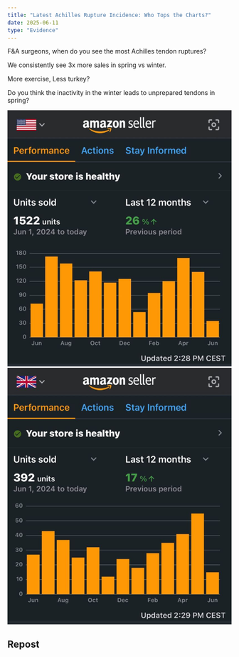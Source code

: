 ```yaml
---
title: "Latest Achilles Rupture Incidence: Who Tops the Charts?"
date: 2025-06-11
type: "Evidence"
---
```


F&A surgeons, when do you see the most Achilles tendon ruptures?

We consistently see 3x more sales in spring vs winter.

More exercise, Less turkey?

Do you think the inactivity in the winter leads to unprepared tendons in spring?

![US Amazon](./images/us-amazon.jpeg)
![UK Amazon](./images/uk-amazon.jpeg)

## Repost
